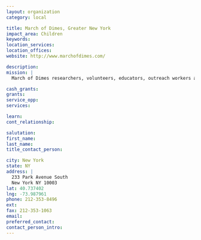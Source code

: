 ```yaml
---
layout: organization
category: local

title: March of Dimes, Greater New York
impact_area: Children
keywords: 
location_services: 
location_offices: 
website: http://www.marchofdimes.com/

description: 
mission: |
  March of Dimes researchers, volunteers, educators, outreach workers and advocates work together to give all babies a fighting chance against the threats to their health: prematurity, birth defects, low birthweight.

cash_grants: 
grants: 
service_opp: 
services: 

learn: 
cont_relationship: 

salutation: 
first_name: 
last_name: 
title_contact_person: 

city: New York
state: NY
address: |
  233 Park Avenue South    
  New York NY 10003
lat: 40.737402
lng: -73.987961
phone: 212-353-8496
ext: 
fax: 212-353-1063
email: 
preferred_contact: 
contact_person_intro: 
---
```


